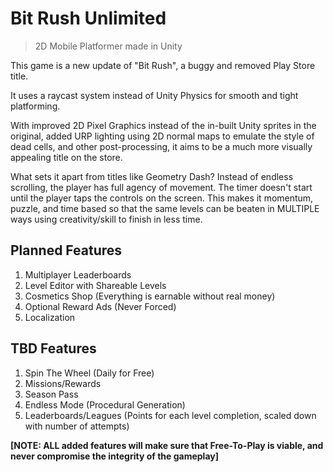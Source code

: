 # Bit Rush Unlimited
> 2D Mobile Platformer made in Unity

This game is a new update of "Bit Rush", a buggy and removed Play Store title.

It uses a raycast system instead of Unity Physics for smooth and tight platforming. 

With improved 2D Pixel Graphics instead of the in-built Unity sprites in the original, added URP lighting using 2D normal maps to emulate the style of dead cells, and other post-processing, it aims to be a much more visually appealing title on the store.

What sets it apart from titles like Geometry Dash? Instead of endless scrolling, the player has full agency of movement. The timer doesn't start until the player taps the controls on the screen. This makes it momentum, puzzle, and time based so that the same levels can be beaten in MULTIPLE ways using creativity/skill to finish in less time.

## Planned Features
1. Multiplayer Leaderboards
2. Level Editor with Shareable Levels
3. Cosmetics Shop (Everything is earnable without real money)
4. Optional Reward Ads (Never Forced)
5. Localization

## TBD Features
1. Spin The Wheel (Daily for Free)
2. Missions/Rewards
3. Season Pass
4. Endless Mode (Procedural Generation)
5. Leaderboards/Leagues (Points for each level completion, scaled down with number of attempts)

**[NOTE: ALL added features will make sure that Free-To-Play is viable, and never compromise the integrity of the gameplay]**
